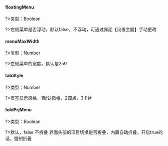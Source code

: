 #### floatingMenu

?>类型：Boolean

?>左侧菜单是否浮动，默认false，不浮动，可通过界面【设置主题】手动更改

#### menuMaxWidth

?>类型：Number

?>左侧菜单的宽度，默认是250

#### tabStyle

?>类型：Number

?>页签显示风格，1默认风格，2圆点，3卡片

#### foldPrjMenu

?>类型：Boolean

?>默认，false 不折叠 界面头部的项目切换是否折叠，内置自动折叠，开启true的话，强制折叠
